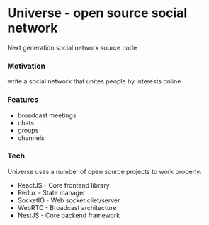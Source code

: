 # Universe - open source social network

Next generation social network source code

### Motivation

write a social network that unites people by interests online

### Features

- broadcast meetings
- chats
- groups
- channels

### Tech

Universe uses a number of open source projects to work properly:

- ReactJS - Core frontend library
- Redux - State manager
- SocketIO - Web socket cliet/server
- WebRTC - Broadcast architecture
- NestJS - Core backend framework
